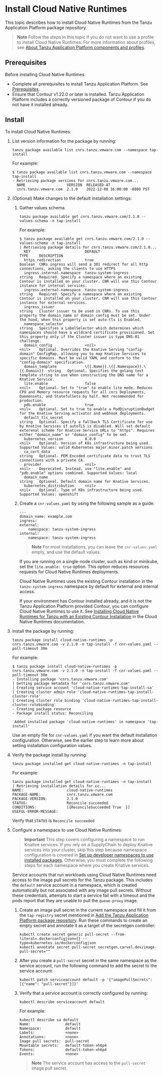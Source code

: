 # Install Cloud Native Runtimes

This topic describes how to install Cloud Native Runtimes
from the Tanzu Application Platform package repository.

> **Note** Follow the steps in this topic if you do not want to use a profile to install Cloud Native Runtimes. For more information about profiles, see [About Tanzu Application Platform components and profiles](../about-package-profiles.hbs.md).

## <a id='cnr-prereqs'></a>Prerequisites

Before installing Cloud Native Runtimes:

- Complete all prerequisites to install Tanzu Application Platform. See [Prerequisites](../prerequisites.hbs.md).
- Ensure that Contour v1.22.0 or later is installed. Tanzu Application Platform includes a correctly versioned package of Contour if you do not have it installed already.

## <a id='cnr-install'></a> Install

To install Cloud Native Runtimes:

1. List version information for the package by running:

    ```console
    tanzu package available list cnrs.tanzu.vmware.com --namespace tap-install
    ```

    For example:

    ```console
    $ tanzu package available list cnrs.tanzu.vmware.com --namespace tap-install
    - Retrieving package versions for cnrs.tanzu.vmware.com...
      NAME                   VERSION  RELEASED-AT
      cnrs.tanzu.vmware.com  2.1.0    2022-12-08 16:00:00 -0800 PST
    ```

1. (Optional) Make changes to the default installation settings:

    1. Gather values schema.

        ```console
        tanzu package available get cnrs.tanzu.vmware.com/2.1.0 --values-schema -n tap-install
        ```

        For example:

        ```console
        $ tanzu package available get cnrs.tanzu.vmware.com/2.1.0 --values-schema -n tap-install
        | Retrieving package details for cnrs.tanzu.vmware.com/2.1.0...
          KEY                         DEFAULT                               TYPE     DESCRIPTION
          https_redirection           true                                  boolean  CNRs ingress will send a 301 redirect for all http connections, asking the clients to use HTTPS
          ingress.internal.namespace  tanzu-system-ingress                  string   Required. Specify a namespace where an existing Contour is installed on your cluster. CNR will use this Contour instance for internal services.
          ingress.external.namespace  tanzu-system-ingress                  string   Required. Specify a namespace where an existing Contour is installed on your cluster. CNR will use this Contour instance for external services.
          ingress_issuer                                                    string   Cluster issuer to be used in CNRs. To use this property the domain_name or domain_config must be set. Under the hood, when this property is set auto-tls is Enabled.
          namespace_selector                                                string   Specifies a LabelSelector which determines which namespaces should have a wildcard certificate provisioned. Set this property only if the Cluster issuer is type DNS-01 challenge.
          domain_config               <nil>                                 <nil>    Optional. Overrides the Knative Serving "config-domain" ConfigMap, allowing you to map Knative Services to specific domains. Must be valid YAML and conform to the "config-domain" specification.
          domain_template             \{{.Name}}.\{{.Namespace}}.\{{.Domain}}  string   Optional. Specifies the golang text template string to use when constructing the DNS name for a Knative Service.
          lite.enable                 false                                 <nil>    Optional. Set to "true" to enable lite mode. Reduces CPU and Memory resource requests for all cnrs Deployments, Daemonsets, and StatefulSets by half. Not recommended for production.
          pdb.enable                  true                                  <nil>    Optional. Set to true to enable a PodDisruptionBudget for the Knative Serving activator and webhook deployments.
          default_tls_secret                                                string   Optional. Specify a fallback TLS Certificate for use by Knative Services if autoTLS is disabled. Will set default exterenal scheme for Knative Service URLs to "https". Requires either "domain_name" or "domain_config" to be set.
          kubernetes_version          0.0.0                                 <nil>    Optional. Version of K8s infrastructure being used. Supported Values: valid Kubernetes major.minor.patch versions
          ca_cert_data                                                      string   Optional. PEM Encoded certificate data to trust TLS connections with a private CA.
          provider                    <nil>                                 <nil>    Deprecated. Instead, use "lite.enable" and "pdb.enable" options combined. Supported Values: local
          domain_name                                                       string   Optional. Default domain name for Knative Services.
          kubernetes_distribution     <nil>                                 <nil>    Optional. Type of K8s infrastructure being used. Supported Values: openshift
        ```

    1. Create a `cnr-values.yaml` by using the following sample as a guide:

        ```console
        ---
        domain_name: example.com
        ingress:
        external:
            namespace: tanzu-system-ingress
        internal:
            namespace: tanzu-system-ingress
        ```

        >**Note** For most installations, you can leave the `cnr-values.yaml` empty, and use the default values.

        If you are running on a single-node cluster, such as kind or minikube, set the `lite.enable: true`
        option. This option reduces resources requests for Cloud Native Runtimes deployments.

        Cloud Native Runtimes uses the existing Contour installation in the  `tanzu-system-ingress` namespace by default for external and internal access.

        If your environment has Contour installed already, and it is not the Tanzu Application Platform provided Contour, you can configure Cloud Native Runtimes to use it. See [Installing Cloud Native Runtimes for Tanzu with an Existing Contour Installation](https://docs.vmware.com/en/Cloud-Native-Runtimes-for-VMware-Tanzu/2.1/tanzu-cloud-native-runtimes/contour.html) in the Cloud Native Runtimes documentation.

2. Install the package by running:

    ```console
    tanzu package install cloud-native-runtimes -p cnrs.tanzu.vmware.com -v 2.1.0 -n tap-install -f cnr-values.yaml --poll-timeout 30m
    ```

    For example:

    ```console
    $ tanzu package install cloud-native-runtimes -p cnrs.tanzu.vmware.com -v 2.1.0 -n tap-install -f cnr-values.yaml --poll-timeout 30m
    - Installing package 'cnrs.tanzu.vmware.com'
    | Getting package metadata for 'cnrs.tanzu.vmware.com'
    | Creating service account 'cloud-native-runtimes-tap-install-sa'
    | Creating cluster admin role 'cloud-native-runtimes-tap-install-cluster-role'
    | Creating cluster role binding 'cloud-native-runtimes-tap-install-cluster-rolebinding'
    - Creating package resource
    - Package install status: Reconciling

     Added installed package 'cloud-native-runtimes' in namespace 'tap-install'
    ```

    Use an empty file for `cnr-values.yaml` if you want the default installation configuration. Otherwise, see the earlier step to learn more about setting installation configuration values.

3. Verify the package install by running:

    ```console
    tanzu package installed get cloud-native-runtimes -n tap-install
    ```

    For example:

    ```console
    tanzu package installed get cloud-native-runtimes -n tap-install
    | Retrieving installation details for cc...
    NAME:                    cloud-native-runtimes
    PACKAGE-NAME:            cnrs.tanzu.vmware.com
    PACKAGE-VERSION:         2.1.0
    STATUS:                  Reconcile succeeded
    CONDITIONS:              [{ReconcileSucceeded True  }]
    USEFUL-ERROR-MESSAGE:
    ```

    Verify that `STATUS` is `Reconcile succeeded`

4. Configure a namespace to use Cloud Native Runtimes:

   >**Important** This step covers configuring a namespace to run Knative services.
   >If you rely on a SupplyChain to deploy Knative services into your cluster,
   >skip this step because namespace configuration is covered in
   >[Set up developer namespaces to use installed packages](../set-up-namespaces.hbs.md).
   >Otherwise, you must complete the following steps for each namespace where you create Knative services.

   Service accounts that run workloads using Cloud Native Runtimes need access to the image pull secrets for the Tanzu package.
   This includes the `default` service account in a namespace, which is created automatically but not associated with any image pull secrets.
   Without these credentials, attempts to start a service fail with a timeout and the pods report that they are unable to pull the `queue-proxy` image.

    1. Create an image pull secret in the current namespace and fill it from the `tap-registry`
    secret mentioned in [Add the Tanzu Application Platform package repository](../install.hbs.md#add-tap-package-repo).
       Run these commands to create an empty secret and annotate it as a target of the secretgen
       controller:

        ```console
        kubectl create secret generic pull-secret --from-literal=.dockerconfigjson={} --type=kubernetes.io/dockerconfigjson
        kubectl annotate secret pull-secret secretgen.carvel.dev/image-pull-secret=""
        ```

    1. After you create a `pull-secret` secret in the same namespace as the service account,
    run the following command to add the secret to the service account:

        ```console
        kubectl patch serviceaccount default -p '{"imagePullSecrets": [{"name": "pull-secret"}]}'
        ```

    1. Verify that a service account is correctly configured by running:

        ```console
        kubectl describe serviceaccount default
        ```

        For example:

        ```console
        kubectl describe sa default
        Name:                default
        Namespace:           default
        Labels:              <none>
        Annotations:         <none>
        Image pull secrets:  pull-secret
        Mountable secrets:   default-token-xh6p4
        Tokens:              default-token-xh6p4
        Events:              <none>
        ```

        >**Note** The service account has access to the `pull-secret` image pull secret.

